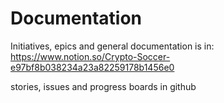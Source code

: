 # Documentation
Initiatives, epics and general documentation is in: https://www.notion.so/Crypto-Soccer-e97bf8b038234a23a82259178b1456e0

stories, issues and progress boards in github
